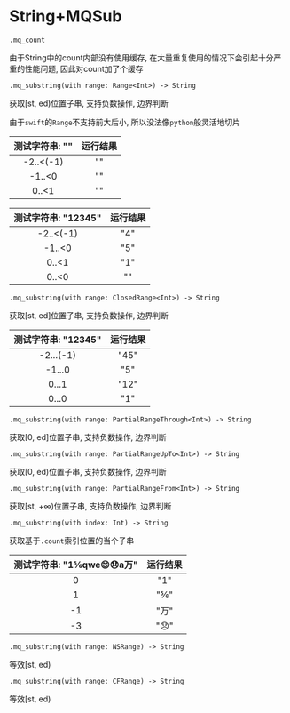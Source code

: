 # String+MQSub

```
.mq_count
```

由于String中的count内部没有使用缓存, 在大量重复使用的情况下会引起十分严重的性能问题, 因此对count加了个缓存

```
.mq_substring(with range: Range<Int>) -> String
```

获取[st, ed)位置子串, 支持负数操作, 边界判断

由于`swift`的`Range`不支持前大后小, 所以没法像`python`般灵活地切片

测试字符串: "" | 运行结果
:--------:|:--:
-2..<(-1) | ""
-1..<0    | ""
0..<1		| ""

测试字符串: "12345" | 运行结果
:--------:|:--:
-2..<(-1) | "4"
-1..<0    | "5"
0..<1		| "1"
0..<0		| ""

```
.mq_substring(with range: ClosedRange<Int>) -> String
```

获取[st, ed]位置子串, 支持负数操作, 边界判断

测试字符串: "12345" | 运行结果
:--------:|:--:
-2...(-1) | "45"
-1...0    | "5"
0...1		| "12"
0...0		| "1"

```
.mq_substring(with range: PartialRangeThrough<Int>) -> String
```

获取[0, ed]位置子串, 支持负数操作, 边界判断

```
.mq_substring(with range: PartialRangeUpTo<Int>) -> String
```

获取[0, ed)位置子串, 支持负数操作, 边界判断

```
.mq_substring(with range: PartialRangeFrom<Int>) -> String
```

获取[st, +∞)位置子串, 支持负数操作, 边界判断

```
.mq_substring(with index: Int) -> String
```

获取基于`.count`索引位置的当个子串

测试字符串: "1⅚qwe😊😞a万" | 运行结果
:--------:|:--:
0         | "1"
1         | "⅚"
-1        | "万"
-3		   | "😞"

```
.mq_substring(with range: NSRange) -> String
```

等效[st, ed)

```
.mq_substring(with range: CFRange) -> String
```

等效[st, ed)